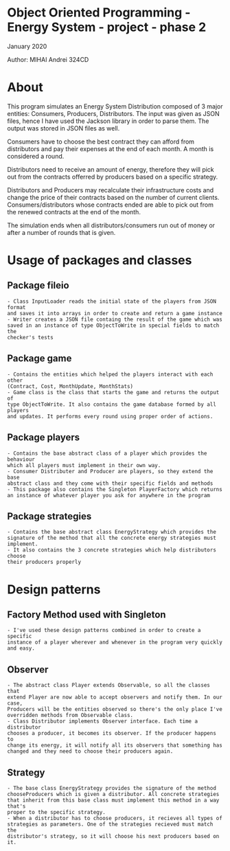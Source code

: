 # Object Oriented Programming - Energy System - project - phase 2

January 2020

Author: MIHAI Andrei 324CD

# About
This program simulates an Energy System Distribution composed of 3 major
entities: Consumers, Producers, Distributors. The input was given as JSON files,
hence I have used the Jackson library in order to parse them. The output was 
stored in JSON files as well.

Consumers have to choose the best contract they can afford from distributors 
and pay their expenses at the end of each month. A month is considered a round.

Distributors need to receive an amount of energy, therefore they will pick 
out from the contracts offerred by producers based on a specific strategy.

Distributors and Producers may recalculate their infrastructure costs and 
change the price of their contracts based on the number of current clients. 
Consumers/distributors whose contracts ended are able to pick out from the 
renewed contracts at the end of the month.

The simulation ends when all distributors/consumers run out of money or
after a number of rounds that is given.

# Usage of packages and classes
## Package fileio
    - Class InputLoader reads the initial state of the players from JSON format
    and saves it into arrays in order to create and return a game instance
    - Writer creates a JSON file containg the result of the game which was
    saved in an instance of type ObjectToWrite in special fields to match the 
    checker's tests

## Package game
    - Contains the entities which helped the players interact with each other
    (Contract, Cost, MonthUpdate, MonthStats)
    - Game class is the class that starts the game and returns the output of
    type ObjectToWrite. It also contains the game database formed by all players
    and updates. It performs every round using proper order of actions.

## Package players
    - Contains the base abstract class of a player which provides the behaviour 
    which all players must implement in their own way.
    - Consumer Distributer and Producer are players, so they extend the base 
    abstract class and they come with their specific fields and methods
    - This package also contains the Singleton PlayerFactory which returns
    an instance of whatever player you ask for anywhere in the program

## Package strategies
    - Contains the base abstract class EnergyStrategy which provides the 
    signature of the method that all the concrete energy strategies must
    implement.
    - It also contains the 3 concrete strategies which help distributors choose
    their producers properly

# Design patterns
## Factory Method used with Singleton
    - I've used these design patterns combined in order to create a specific
    instance of a player wherever and whenever in the program very quickly
    and easy.

## Observer
    - The abstract class Player extends Observable, so all the classes that 
    extend Player are now able to accept observers and notify them. In our case,
    Producers will be the entities observed so there's the only place I've 
    overridden methods from Observable class.
    - Class Distributor implements Observer interface. Each time a distributor
    chooses a producer, it becomes its observer. If the producer happens to 
    change its energy, it will notify all its observers that something has
    changed and they need to choose their producers again.      

## Strategy
    - The base class EnergyStrategy provides the signature of the method
    chooseProducers which is given a distributor. All concrete strategies
    that inherit from this base class must implement this method in a way that's
    proper to the specific strategy.
    - When a distributor has to choose producers, it recieves all types of 
    strategies as parameters. One of the strategies recieved must match the
    distributor's strategy, so it will choose his next producers based on it.